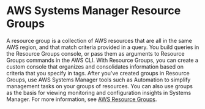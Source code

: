 # AWS Systems Manager Resource Groups<a name="systems-manager-resource-groups"></a>

A resource group is a collection of AWS resources that are all in the same AWS region, and that match criteria provided in a query\. You build queries in the Resource Groups console, or pass them as arguments to Resource Groups commands in the AWS CLI\. With Resource Groups, you can create a custom console that organizes and consolidates information based on criteria that you specify in tags\. After you've created groups in Resource Groups, use AWS Systems Manager tools such as Automation to simplify management tasks on your groups of resources\. You can also use groups as the basis for viewing monitoring and configuration insights in Systems Manager\. For more information, see [AWS Resource Groups](https://docs.aws.amazon.com/ARG/latest/userguide/welcome.html)\.